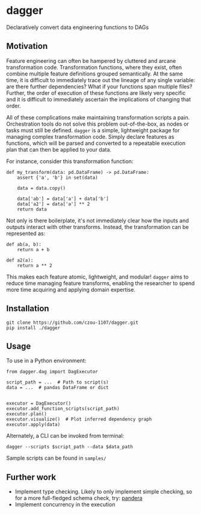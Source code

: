 # dagger
Declaratively convert data engineering functions to DAGs

## Motivation
Feature engineering can often be hampered by cluttered and arcane transformation code.
Transformation functions, where they exist, often combine multiple feature definitions
grouped semantically. At the same time, it is difficult to immediately trace out the lineage
of any single variable: are there further dependencies? What if your functions span multiple
files? Further, the order of execution of these functions are likely very specific
and it is difficult to immediately ascertain the implications of changing that order.

All of these complications make maintaining transformation scripts a pain. Orchestration
tools do not solve this problem out-of-the-box, as nodes or tasks must still be defined.
`dagger` is a simple, lightweight package for managing complex transformation code.
Simply declare features as functions, which will be parsed and converted to a repeatable
execution plan that can then be applied to your data.

For instance, consider this transformation function:
```
def my_transform(data: pd.DataFrame) -> pd.DataFrame:
    assert {'a', 'b'} in set(data)

    data = data.copy()

    data['ab'] = data['a'] + data['b']
    data['a2'] = data['a'] ** 2
    return data
```

Not only is there boilerplate, it's not immediately clear how the inputs and outputs
interact with other transforms. Instead, the transformation can be represented as:
```
def ab(a, b):
    return a + b

def a2(a):
    return a ** 2
```

This makes each feature atomic, lightweight, and modular! `dagger` aims to reduce
time managing feature transforms, enabling the researcher to spend more time acquiring
and applying domain expertise.

## Installation
```
git clone https://github.com/czou-1107/dagger.git
pip install ./dagger
```

## Usage
To use in a Python environment:

```
from dagger.dag import DagExecutor

script_path = ...  # Path to script(s)
data = ...  # pandas DataFrame or dict


executor = DagExecutor()
executor.add_function_scripts(script_path)
executor.plan()
executor.visualize()  # Plot inferred dependency graph
executor.apply(data)
```

Alternately, a CLI can be invoked from terminal:

```
dagger --scripts $script_path --data $data_path
```

Sample scripts can be found in `samples/`

## Further work
* Implement type checking. Likely to only implement simple checking, so for a more
full-fledged schema check, try: [pandera](https://pandera.readthedocs.io/en/stable/)
* Implement concurrency in the execution
